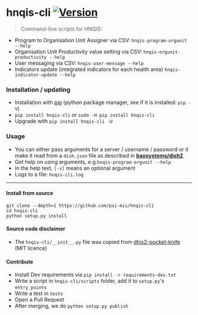 # hnqis-cli [![Version](https://img.shields.io/pypi/v/hnqis-cli.svg)](https://pypi.python.org/pypi/hnqis-cli)

> Command-line scripts for HNQIS:

* Program to Organisation Unit Assigner via CSV: `hnqis-program-orgunit --help`
* Organisation Unit Productivity value setting via CSV: `hnqis-orgunit-productivity --help`
* User messaging via CSV: `hnqis-user-message --help`
* Indicators update (integrated indicators for each health area) `hnqis-indicator-update --help`

### Installation / updating

* Installation with [pip](https://pip.pypa.io/en/stable/installing) (python package manager, see if it is installed: `pip -V`)
* `pip install hnqis-cli` or `sudo -H pip install hnqis-cli`
* Upgrade with `pip install hnqis-cli -U`

### Usage

* You can either pass arguments for a server / username / password or it make it read from a `dish.json` file as described in [**baosystems/dish2**](https://github.com/baosystems/dish2#configuration).
* Get help on using arguments, e.g.`hnqis-program-orgunit --help`
* In the help text, `[-v]` means an optional argument
* Logs to a file: `hnqis-cli.log`

---

#### Install from source

```
git clone --depth=1 https://github.com/psi-mis/hnqis-cli
cd hnqis-cli
python setup.py install
```

#### Source code disclaimer
- The `hnqis-cli/__init__.py` file was copied from [dhis2-pocket-knife](https://github.com/davidhuser/dhis2-pocket-knife) (MIT licence)


#### Contribute

- Install Dev requirements via `pip install -r requirements-dev.txt`
- Write a script in `hnqis-cli/scripts` folder, add it to `setup.py`'s `entry_points`
- Write a test in `tests`
- Open a Pull Request
- After merging, we do `python setup.py publish`

